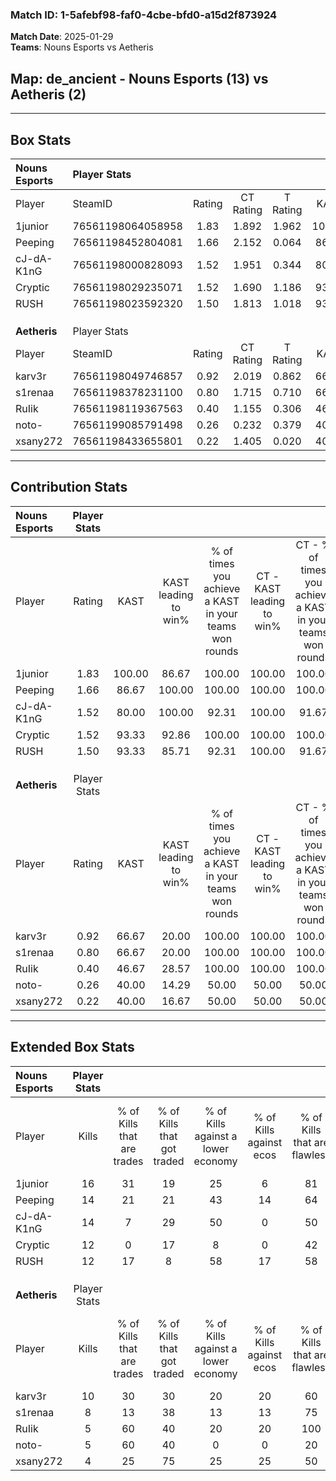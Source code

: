 ### Match ID: 1-5afebf98-faf0-4cbe-bfd0-a15d2f873924  
**Match Date**: 2025-01-29  
**Teams**: Nouns Esports vs Aetheris  

## **Map**: de_ancient - Nouns Esports (13) vs Aetheris (2)  
---  

## Box Stats  

| **Nouns Esports** | Player Stats      |        |           |          |        |      |       |         |        |      |     |
| :- | :- | :-: | :-: | :-: | :-: | :-: | :-: | :-: | :-: | :-: | :-: |
| Player            | SteamID           | Rating | CT Rating | T Rating |  KAST  | ADR  | Kills | Assists | Deaths | K/D  | HS% |
| 1junior           | 76561198064058958 |  1.83  |   1.892   |  1.962   | 100.00 | 95.8 |  16   |    4    |   6    | 2.67 | 25  |
| Peeping           | 76561198452804081 |  1.66  |   2.152   |  0.064   | 86.67  | 99.5 |  14   |    8    |   6    | 2.33 | 57  |
| cJ-dA-K1nG        | 76561198000828093 |  1.52  |   1.951   |  0.344   | 80.00  | 96.5 |  14   |    7    |   8    | 1.75 | 42  |
| Cryptic           | 76561198029235071 |  1.52  |   1.690   |  1.186   | 93.33  | 75.4 |  12   |    3    |   5    | 2.40 | 58  |
| RUSH              | 76561198023592320 |  1.50  |   1.813   |  1.018   | 93.33  | 85.3 |  12   |    7    |   7    | 1.71 | 50  |
|                   |                   |        |           |          |        |      |       |         |        |      |     |
|                   |                   |        |           |          |        |      |       |         |        |      |     |
|                   |                   |        |           |          |        |      |       |         |        |      |     |
| **Aetheris**      | Player Stats      |        |           |          |        |      |       |         |        |      |     |
| Player            | SteamID           | Rating | CT Rating | T Rating |  KAST  | ADR  | Kills | Assists | Deaths | K/D  | HS% |
| karv3r            | 76561198049746857 |  0.92  |   2.019   |  0.862   | 66.67  | 84.1 |  10   |    3    |   14   | 0.71 | 60  |
| s1renaa           | 76561198378231100 |  0.80  |   1.715   |  0.710   | 66.67  | 72.0 |   8   |    4    |   13   | 0.62 | 87  |
| RuIik             | 76561198119367563 |  0.40  |   1.155   |  0.306   | 46.67  | 45.5 |   5   |    4    |   13   | 0.38 | 60  |
| noto-             | 76561199085791498 |  0.26  |   0.232   |  0.379   | 40.00  | 37.4 |   5   |    0    |   14   | 0.36 | 40  |
| xsany272          | 76561198433655801 |  0.22  |   1.405   |  0.020   | 40.00  | 38.7 |   4   |    2    |   14   | 0.29 | 50  |
---  

## Contribution Stats  

| **Nouns Esports** | Player Stats |        |                      |                                                        |                           |                                                             |                          |                                                            |
| :- | :-: | :-: | :-: | :-: | :-: | :-: | :-: | :-: |
| Player            |    Rating    |  KAST  | KAST leading to win% | % of times you achieve a KAST in your teams won rounds | CT - KAST leading to win% | CT - % of times you achieve a KAST in your teams won rounds | T - KAST leading to win% | T - % of times you achieve a KAST in your teams won rounds |
| 1junior           |     1.83     | 100.00 |        86.67         |                         100.00                         |          100.00           |                           100.00                            |          33.33           |                           100.00                           |
| Peeping           |     1.66     | 86.67  |        100.00        |                         100.00                         |          100.00           |                           100.00                            |          100.00          |                           100.00                           |
| cJ-dA-K1nG        |     1.52     | 80.00  |        100.00        |                         92.31                          |          100.00           |                            91.67                            |          100.00          |                           100.00                           |
| Cryptic           |     1.52     | 93.33  |        92.86         |                         100.00                         |          100.00           |                           100.00                            |          50.00           |                           100.00                           |
| RUSH              |     1.50     | 93.33  |        85.71         |                         92.31                          |          100.00           |                            91.67                            |          33.33           |                           100.00                           |
|                   |              |        |                      |                                                        |                           |                                                             |                          |                                                            |
|                   |              |        |                      |                                                        |                           |                                                             |                          |                                                            |
|                   |              |        |                      |                                                        |                           |                                                             |                          |                                                            |
| **Aetheris**      | Player Stats |        |                      |                                                        |                           |                                                             |                          |                                                            |
| Player            |    Rating    |  KAST  | KAST leading to win% | % of times you achieve a KAST in your teams won rounds | CT - KAST leading to win% | CT - % of times you achieve a KAST in your teams won rounds | T - KAST leading to win% | T - % of times you achieve a KAST in your teams won rounds |
| karv3r            |     0.92     | 66.67  |        20.00         |                         100.00                         |          100.00           |                           100.00                            |           0.00           |                            0.00                            |
| s1renaa           |     0.80     | 66.67  |        20.00         |                         100.00                         |          100.00           |                           100.00                            |           0.00           |                            0.00                            |
| RuIik             |     0.40     | 46.67  |        28.57         |                         100.00                         |          100.00           |                           100.00                            |           0.00           |                            0.00                            |
| noto-             |     0.26     | 40.00  |        14.29         |                         50.00                          |           50.00           |                            50.00                            |           0.00           |                            0.00                            |
| xsany272          |     0.22     | 40.00  |        16.67         |                         50.00                          |           50.00           |                            50.00                            |           0.00           |                            0.00                            |
---  

## Extended Box Stats  

| **Nouns Esports** | Player Stats |                            |                            |                                    |                         |                              |                                 |        |                             |                                     |                          |                               |                            |
| :- | :-: | :-: | :-: | :-: | :-: | :-: | :-: | :-: | :-: | :-: | :-: | :-: | :-: |
| Player            |    Kills     | % of Kills that are trades | % of Kills that got traded | % of Kills against a lower economy | % of Kills against ecos | % of Kills that are flawless | % of Kills that are close duels | Deaths | % of Deaths that get traded | % of Deaths against a lower economy | % of Deaths against ecos | % of Deaths that are flawless | % of Deaths that are close |
| 1junior           |      16      |             31             |             19             |                 25                 |            6            |              81              |                0                |   6    |             33              |                 50                  |            17            |              83               |             0              |
| Peeping           |      14      |             21             |             21             |                 43                 |           14            |              64              |               14                |   6    |             33              |                 17                  |            0             |              17               |             0              |
| cJ-dA-K1nG        |      14      |             7              |             29             |                 50                 |            0            |              50              |                7                |   8    |             38              |                 25                  |            0             |              75               |             0              |
| Cryptic           |      12      |             0              |             17             |                 8                  |            0            |              42              |                8                |   5    |             40              |                  0                  |            0             |              80               |             20             |
| RUSH              |      12      |             17             |             8              |                 58                 |           17            |              58              |                8                |   7    |             57              |                  0                  |            0             |              57               |             0              |
|                   |              |                            |                            |                                    |                         |                              |                                 |        |                             |                                     |                          |                               |                            |
|                   |              |                            |                            |                                    |                         |                              |                                 |        |                             |                                     |                          |                               |                            |
|                   |              |                            |                            |                                    |                         |                              |                                 |        |                             |                                     |                          |                               |                            |
| **Aetheris**      | Player Stats |                            |                            |                                    |                         |                              |                                 |        |                             |                                     |                          |                               |                            |
| Player            |    Kills     | % of Kills that are trades | % of Kills that got traded | % of Kills against a lower economy | % of Kills against ecos | % of Kills that are flawless | % of Kills that are close duels | Deaths | % of Deaths that get traded | % of Deaths against a lower economy | % of Deaths against ecos | % of Deaths that are flawless | % of Deaths that are close |
| karv3r            |      10      |             30             |             30             |                 20                 |           20            |              60              |                0                |   14   |             36              |                  7                  |            7             |              50               |             21             |
| s1renaa           |      8       |             13             |             38             |                 13                 |           13            |              75              |                0                |   13   |             23              |                  0                  |            0             |              69               |             0              |
| RuIik             |      5       |             60             |             40             |                 20                 |           20            |             100              |                0                |   13   |             15              |                  0                  |            0             |              54               |             8              |
| noto-             |      5       |             60             |             40             |                 0                  |            0            |              20              |               20                |   14   |              7              |                  0                  |            0             |              64               |             7              |
| xsany272          |      4       |             25             |             75             |                 25                 |           25            |              50              |                0                |   14   |             14              |                  0                  |            0             |              64               |             0              |
